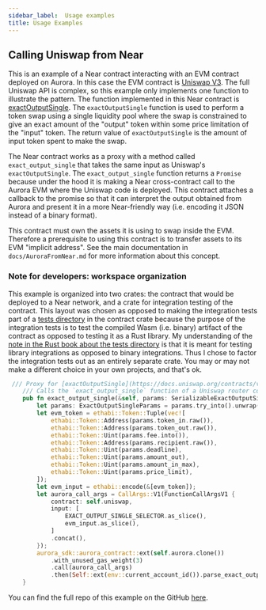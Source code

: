 ```yaml
---
sidebar_label: 	Usage examples
title: Usage Examples
---
```


## Calling Uniswap from Near

This is an example of a Near contract interacting with an EVM contract deployed on Aurora.
In this case the EVM contract is [Uniswap V3](https://docs.uniswap.org/contracts/v3/overview).
The full Uniswap API is complex, so this example only implements one function to illustrate the pattern.
The function implemented in this Near contract is [exactOutputSingle](https://docs.uniswap.org/contracts/v3/reference/periphery/SwapRouter#exactoutputsingle).
The `exactOutputSingle` function is used to perform a token swap using a single liquidity pool where the swap is constrained to give an exact amount of the "output"
token within some price limitation of the "input" token.
The return value of `exactOutputSingle` is the amount of input token spent to make the swap.

The Near contract works as a proxy with a method called `exact_output_single` that takes the same input as Uniswap's `exactOutputSingle`.
The `exact_output_single` function returns a `Promise` because under the hood it is making a Near cross-contract call to the Aurora EVM where the Uniswap code is deployed.
This contract attaches a callback to the promise so that it can interpret the output obtained from Aurora and present it in a more Near-friendly way (i.e. encoding it JSON instead of a binary format).

This contract must own the assets it is using to swap inside the EVM.
Therefore a prerequisite to using this contract is to transfer assets to its EVM "implicit address".
See the main documentation in `docs/AuroraFromNear.md` for more information about this concept.

### Note for developers: workspace organization

This example is organized into two crates: the contract that would be deployed to a Near network, and a crate for integration testing of the contract.
This layout was chosen as opposed to making the integration tests part of a [tests directory](https://doc.rust-lang.org/book/ch11-03-test-organization.html#the-tests-directory)
in the contract crate because the purpose of the integration tests is to test the compiled Wasm (i.e. binary) artifact of the contract as opposed to testing it as a Rust library.
My understanding of the [note in the Rust book about the tests directory](https://doc.rust-lang.org/book/ch11-03-test-organization.html#integration-tests-for-binary-crates)
is that it is meant for testing library integrations as opposed to binary integrations.
Thus I chose to factor the integration tests out as an entirely separate crate.
You may or may not make a different choice in your own projects, and that's ok.

```rust
 /// Proxy for [exactOutputSingle](https://docs.uniswap.org/contracts/v3/reference/periphery/SwapRouter#exactoutputsingle).
    /// Calls the `exact_output_single` function of a Uniswap router contract deployed on Aurora.
    pub fn exact_output_single(&self, params: SerializableExactOutputSingleParams) -> Promise {
        let params: ExactOutputSingleParams = params.try_into().unwrap();
        let evm_token = ethabi::Token::Tuple(vec![
            ethabi::Token::Address(params.token_in.raw()),
            ethabi::Token::Address(params.token_out.raw()),
            ethabi::Token::Uint(params.fee.into()),
            ethabi::Token::Address(params.recipient.raw()),
            ethabi::Token::Uint(params.deadline),
            ethabi::Token::Uint(params.amount_out),
            ethabi::Token::Uint(params.amount_in_max),
            ethabi::Token::Uint(params.price_limit),
        ]);
        let evm_input = ethabi::encode(&[evm_token]);
        let aurora_call_args = CallArgs::V1(FunctionCallArgsV1 {
            contract: self.uniswap,
            input: [
                EXACT_OUTPUT_SINGLE_SELECTOR.as_slice(),
                evm_input.as_slice(),
            ]
            .concat(),
        });
        aurora_sdk::aurora_contract::ext(self.aurora.clone())
            .with_unused_gas_weight(3)
            .call(aurora_call_args)
            .then(Self::ext(env::current_account_id()).parse_exact_output_single_result())
    }
```

You can find the full repo of this example on the GitHub [here](https://github.com/aurora-is-near/aurora-contracts-sdk/tree/main/examples/uniswap-from-near).
